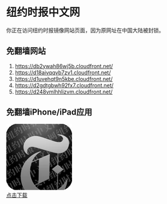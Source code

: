 <h1>纽约时报中文网</h1>
<p>你正在访问纽约时报镜像网站页面，因为原网址在中国大陆被封锁。</p>
<h2>免翻墙网站</h2>
<ol>
<li><a href="https://db2ywah86wj5b.cloudfront.net/" target="1">https://db2ywah86wj5b.cloudfront.net/</a></li>
<li><a href="https://d18aivqqvb7zv1.cloudfront.net/" target="2">https://d18aivqqvb7zv1.cloudfront.net/</a></li>
<li><a href="https://d1uvehqt9n5kbe.cloudfront.net/" target="3">https://d1uvehqt9n5kbe.cloudfront.net/</a></li>
<li><a href="https://d2gdtgbwh92fx7.cloudfront.net/" target="4">https://d2gdtgbwh92fx7.cloudfront.net/</a></li>
<li><a href="https://d248vmlhhlizvm.cloudfront.net/" target="5">https://d248vmlhhlizvm.cloudfront.net/</a></li>
</ol>
<h2>免翻墙iPhone/iPad应用</h2>
<p>
	<a href="https://itunes.apple.com/cn/app/niu-yue-shi-bao-zhong-wen-wang/id807498298?mt=8">
		<img src="icon175x175.jpeg" />
		<br/>点击下载
	</a>
</p>